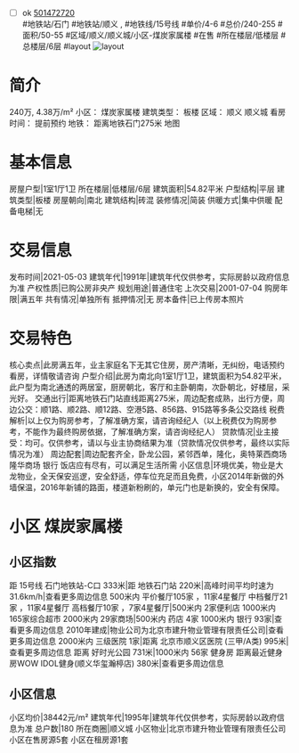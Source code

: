 - [ ] ok [501472720](https://bj.5i5j.com/ershoufang/501472720.html)  
 #地铁站/石门 #地铁站/顺义 ,  #地铁线/15号线
#单价/4-6 #总价/240-255 #面积/50-55   #区域/顺义/顺义城/小区-煤炭家属楼 #在售 #所在楼层/低楼层 #总楼层/6层 #layout 
![layout](http://image2a.5i5j.com/bdir/layout/530915.jpg_P5.jpg) 
# 简介 
 240万,  4.38万/m² 
小区： 煤炭家属楼
建筑类型： 板楼
区域： 顺义 顺义城
看房时间： 提前预约
地铁： 距离地铁石门275米 地图
# 基本信息 
 房屋户型|1室1厅1卫
所在楼层|低楼层/6层
建筑面积|54.82平米
户型结构|平层
建筑类型|板楼
房屋朝向|南北
建筑结构|砖混
装修情况|简装
供暖方式|集中供暖
配备电梯|无
# 交易信息 
 发布时间|2021-05-03
建筑年代|1991年|建筑年代仅供参考，实际房龄以政府信息为准
产权性质|已购公房非央产
规划用途|普通住宅
上次交易|2001-07-04
购房年限|满五年
共有情况|单独所有
抵押情况|无
房本备件|已上传房本照片
# 交易特色 
 核心卖点|此房满五年，业主家庭名下无其它住房，房产清晰，无纠纷，电话预约看房，详情敬请咨询
户型介绍|此房为南北向1室1厅1卫，建筑面积为54.82平米，此户型为南北通透的两居室，厨房朝北，客厅和主卧朝南，次卧朝北，好楼层，采光好。
交通出行|距离地铁石门站直线距离275米，周边配套成熟，出行方便，周边公交：顺1路、顺2路、顺12路、空港5路、856路、915路等多条公交路线
税费解析|以上仅为购房参考，了解准确方案，请咨询经纪人（以上税费仅为购房参考，不能作为最终购房依据，了解准确方案，请咨询经纪人）
贷款情况|业主接受：均可。仅供参考，请以与业主协商结果为准（贷款情况仅供参考，最终以实际情况为准）
周边配套|周边配套齐全，卧龙公园，紧邻西单，隆化，奥特莱西商场 隆华商场 银行 饭店应有尽有，可以满足生活所需
小区信息|环境优美，物业是大龙物业，全天保安巡逻，安全舒适，停车位充足而且免费，小区2014年新做的外墙保温，2016年新铺的路面，楼道新粉刷的，单元门也是新换的，安全有保障。
# 小区 煤炭家属楼
## 小区指数 
 距 15号线 石门地铁站-C口 333米|距 地铁石门站 220米|高峰时间平均时速为31.6km/h|查看更多周边信息
500米内 平价餐厅105家 ，11家4星餐厅
中档餐厅21家 ，11家4星餐厅
高档餐厅10家 ，7家4星餐厅|500米内 2家便利店
1000米内 165家综合超市
2000米内 29家商场|500米内 药店 4家
1000米内 银行 93家|查看更多周边信息
2010年建成|物业公司为北京市建升物业管理有限责任公司|查看更多周边信息
2000米内 三级医院 1家|距离 北京市顺义区医院 (三甲/A类) 995米|查看更多周边信息
距离 好时光公园 731米|1000米内 56家 健身房
距离最近健身房WOW IDOL健身(顺义华玺瀚楟店) 380米|查看更多周边信息
## 小区信息 
 小区均价|38442元/m²
建筑年代|1995年|建筑年代仅供参考，实际房龄以政府信息为准
总户数|180
所在商圈|顺义城
小区物业|北京市建升物业管理有限责任公司
小区在售房源5套
小区在租房源1套
